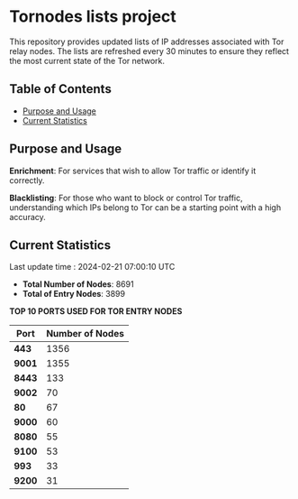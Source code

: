 # Tornodes lists project

This repository provides updated lists of IP addresses associated with Tor relay nodes. The lists are refreshed every 30 minutes to ensure they reflect the most current state of the Tor network.

## Table of Contents

- [Purpose and Usage](#purpose-and-usage)
- [Current Statistics](#current-statistics)


## Purpose and Usage

**Enrichment**: For services that wish to allow Tor traffic or identify it correctly.

**Blacklisting**: For those who want to block or control Tor traffic, understanding which IPs belong to Tor can be a starting point with a high accuracy.

## Current Statistics

Last update time : 2024-02-21 07:00:10 UTC

- **Total Number of Nodes**: 8691
- **Total of Entry Nodes**: 3899

**TOP 10 PORTS USED FOR TOR ENTRY NODES**

| **Port** | **Number of Nodes** |
|------|-----------------|
| **443**   | 1356  |
| **9001**   | 1355  |
| **8443**   | 133  |
| **9002**   | 70  |
| **80**   | 67  |
| **9000**   | 60  |
| **8080**   | 55  |
| **9100**   | 53  |
| **993**   | 33  |
| **9200**   | 31  |

